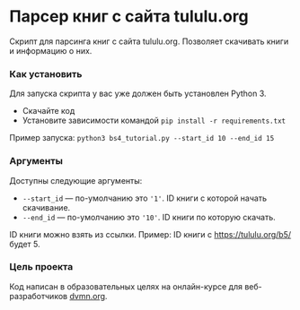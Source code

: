 # Парсер книг с сайта tululu.org

Скрипт для парсинга книг с сайта tululu.org. Позволяет скачивать книги и информацию о них.

### Как установить

Для запуска скрипта у вас уже должен быть установлен Python 3.

- Скачайте код
- Установите зависимости командой `pip install -r requirements.txt`

Пример запуска: `python3 bs4_tutorial.py --start_id 10 --end_id 15`

### Аргументы

Доступны следующие аргументы:

- `--start_id` — по-умолчанию это `'1'`. ID книги с которой начать скачивание.
- `--end_id` — по-умолчанию это `'10'`. ID книги по которую скачать.

ID книги можно взять из ссылки. Пример: ID книги с https://tululu.org/b5/ будет 5.

### Цель проекта

Код написан в образовательных целях на онлайн-курсе для веб-разработчиков [dvmn.org](https://dvmn.org/).